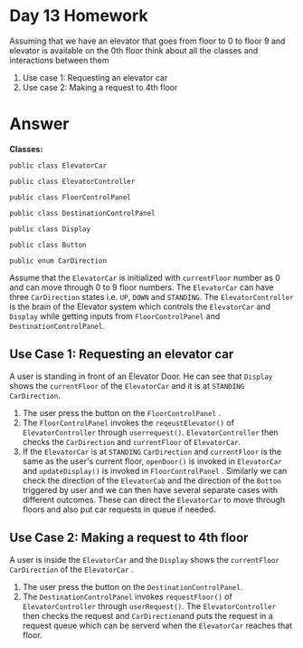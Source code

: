 # Day 13 Homework

Assuming that we have an elevator that goes from floor to 0 to floor 9 and elevator is available on the 0th floor think about all the classes and interactions between them

1. Use case 1: Requesting an elevator car
2. Use case 2: Making a request to 4th floor



# Answer

**Classes:**

`public class ElevatorCar`

`public class ElevatorController`

`public class FloorControlPanel`

`public class DestinationControlPanel`

`public class Display`

`public class Button`

`public enum CarDirection`

Assume that  the `ElevatorCar` is initialized with `currentFloor` number as 0 and can move through 0 to 9 floor numbers. The `ElevatorCar` can have three `CarDirection` states i.e. `UP`, `DOWN` and `STANDING`. The `ElevatorController` is the brain of the Elevator system which controls the `ElevatorCar` and `Display` while getting inputs from `FloorControlPanel` and `DestinationControlPanel`.  

## Use Case 1: Requesting an elevator car

A user is standing in front of an Elevator Door. He can see that `Display` shows the `currentFloor` of the `ElevatorCar` and it is at `STANDING` `CarDirection`.

1. The user press the button on the `FloorControlPanel` .
2. The `FloorControlPanel` invokes the `reqeustElevator()`  of `ElevatorController` through `userrequest()`. `ElevatorController` then checks the `CarDirection` and `currentFloor` of `ElevatorCar`.
3. If the `ElevatorCar` is at `STANDING` `CarDirection` and `currentFloor` is the same as the user's current floor, `openDoor()`  is invoked in `ElevatorCar` and `updateDisplay()` is invoked in `FloorControlPanel` . Similarly we can check the direction of the `ElevatorCab` and the direction of the `Botton` triggered by user and we can then have several separate cases with different outcomes. These can direct the `ElevatorCar` to move through floors and also put car requests in queue if needed.

## Use Case 2: Making a request to 4th floor

A user is inside the `ElevatorCar`  and the `Display` shows the `currentFloor` `CarDirection` of the `ElevatorCar` .

1. The user press the button on the `DestinationControlPanel`.
2. The `DestinationControlPanel` invokes `requestFloor()` of `ElevatorController` through `userRequest()`. The `ElevatorController` then checks the request and `CarDirection`and puts the request in a request queue which can be serverd when the `ElevatorCar` reaches that floor. 